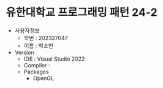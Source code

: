 # 유한대학교 프로그래밍 패턴 24-2
* 사용자정보
    * 학번 : 202327047
    * 이름 : 박소빈
* Version
    * IDE : Visual Studio 2022
    * Compiler :
    * Packages
      * OpenGL
